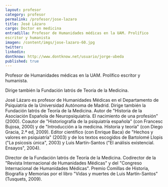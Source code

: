 ```yaml
---
layout: profesor
category: profesor
permalink: /profesor/jose-lazaro
title: José Lázaro
cargo: Doctor en medicina
entradilla: Profesor de Humanidades médicas en la UAM. Prolífico
escritor y humanista
imagen: /content/imgs/jose-lazaro-60.jpg
twitter:
linkedin:
dontknow: http://www.dontknow.net/usuario/jorge-ubeda
published: true
---
```


Profesor de Humanidades médicas en la UAM. Prolífico
escritor y humanista.

Dirige también la Fundación Iatrós de Teoría de la Medicina.

José Lázaro es profesor de Humanidades Médicas en el Departamento de Psiquiatría de la Universidad Autónoma de Madrid. Dirige también la Fundación Iatrós de Teoría de la Medicina.
Autor de "Historia de la Asociación Española de Neuropsiquiatría. El nacimiento de una profesión" (2000). Coautor de "Historiografía de la psiquiatría española" (con Francesc Bujosa, 2000) y de "Introducción a la medicina. Historia y teoría" (con Diego Gracia, 2.ª ed, 2009).
Editor científico (con Enrique Baca) de "Hechos y valores en psiquiatría" (2003) y de los textos escogidos de Bartolomé Llopis ("La psicosis única", 2003) y Luis Martín-Santos ("El análisis existencial. Ensayos", 2004).

Director de la Fundación Iatrós de Teoría de la Medicina. Codirector de la "Revista Internacional de Humanidades Médicas" y del "Congreso Internacional de Humanidades Médicas". Premio Comillas de Historia, Biografía y Memorias por el libro "Vidas y muertes de Luis Martín-Santos" (Tusquets, 2009).